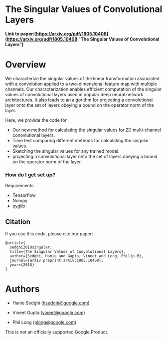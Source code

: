 # The Singular Values of Convolutional Layers  #

**Link to paper:[https://arxiv.org/pdf/1805.10408](https://arxiv.org/pdf/1805.10408 "The Singular Values of Convolutional Layers")**

Overview 
======
 
We characterize the singular values of the linear transformation associated with a convolution applied to a two-dimensional feature map with multiple channels. Our characterization enables efficient computation of the singular values of convolutional layers used in popular deep neural network architectures. It also leads to an algorithm for projecting a convolutional layer onto the set of layers obeying a bound on the operator norm of the layer.

Here, we provide the code for

* Our new method for calculating the singular values for 2D multi-channel conovlutional layers.	
* Time test comparing different methods for calculating the singular values.	
* Sketching the singular values for any trained model.	
* projecting a convolutional layer onto the set of layers obeying a bound on the operator norm of the layer.
	

### How do I get set up? ###

Requirements

+ Tensorflow
+ Numpy
+ [pyglib](https://github.com/benley/pyglib "Pyglib")


## Citation ##

If you use this code, please cite our paper:


```
@article{
  sedghi2018singular,
  title={The Singular Values of Convolutional Layers},
  author={Sedghi, Hanie and Gupta, Vineet and Long, Philip M},
  journal={arXiv preprint arXiv:1805.10408},
  year={2018}
}
```

Authors 
======

* Hanie Sedghi ([hsedghi@google.com](hsedghi@google.com "mailto:hsedghi@google.com"))

* Vineet Gupta ([vineet@google.com](vineet@google.com "mailto:vineet@google.com"))

* Phil Long ([plong@google.com](plong@google.com "mailto:plong@google.com"))

This is not an officially supported Google Product.